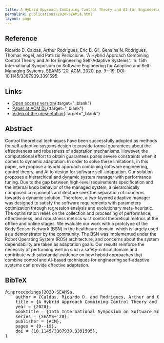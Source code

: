 ```yaml
---
title: A Hybrid Approach Combining Control Theory and AI for Engineering Self-Adaptive Systems
permalink: publications/2020-SEAMSa.html
layout: page
---
```


## Reference
Ricardo D. Caldas, Arthur Rodrigues, Eric B. Gil, Genaína N. Rodrigues, Thomas Vogel, and Patrizio Pelliccione. “A Hybrid Approach Combining Control Theory and AI for Engineering Self-Adaptive Systems”. In: 15th International Symposium on Software Engineering for Adaptive and Self-Managing Systems. SEAMS ’20. ACM, 2020, pp. 9--19. DOI: 10.1145/3387939.3391595.

## Links
* [Open access version](https://arxiv.org/abs/2004.11793){:target="_blank"}
* [Paper at ACM DL](https://doi.org/10.1145/3387939.3391595){:target="_blank"}
* [Video of the presentation](https://www.youtube.com/watch?v=Q10mg29anG0){:target="_blank"}

## Abstract
Control theoretical techniques have been successfully adopted as methods for self-adaptive systems design to provide formal guarantees about the effectiveness and robustness of adaptation mechanisms. However, the computational effort to obtain guarantees poses severe constraints when it comes to dynamic adaptation. In order to solve these limitations, in this paper, we propose a hybrid approach combining software engineering, control theory, and AI to design for software self-adaptation. Our solution proposes a hierarchical and dynamic system manager with performance tuning. Due to the gap between high-level requirements specification and the internal knob behavior of the managed system, a hierarchically composed components architecture seek the separation of concerns towards a dynamic solution. Therefore, a two-layered adaptive manager was designed to satisfy the software requirements with parameters optimization through regression analysis and evolutionary meta-heuristic. The optimization relies on the collection and processing of performance, effectiveness, and robustness metrics w.r.t control theoretical metrics at the offline and online stages. We evaluate our work with a prototype of the Body Sensor Network (BSN) in the healthcare domain, which is largely used as a demonstrator by the community. The BSN was implemented under the Robot Operating System (ROS) architecture, and concerns about the system dependability are taken as adaptation goals. Our results reinforce the necessity of performing well on such a safety-critical domain and contribute with substantial evidence on how hybrid approaches that combine control and AI-based techniques for engineering self-adaptive systems can provide effective adaptation.

## BibTeX

<div class="bibtex">
<pre>@inproceedings{2020-SEAMSa,
    author = {Caldas, Ricardo D. and Rodrigues, Arthur and Gil, Eric B. and Rodrigues, Genaína N. and Vogel, Thomas and Pelliccione, Patrizio},
    title = {A Hybrid Approach Combining Control Theory and AI for Engineering Self-Adaptive Systems},
    year = {2020},
    booktitle = {15th International Symposium on Software Engineering for Adaptive and Self-Managing Systems},
    series = {SEAMS~'20},
    publisher = {ACM},
    pages = {9--19},
    doi = {10.1145/3387939.3391595},
}</pre>
</div>
